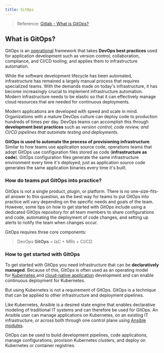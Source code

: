 ```yaml
---
title: GitOps
---
```


> Reference: [Gitlab - What is GitOps?](https://about.gitlab.com/topics/gitops/#what-is-git-ops)

## What is GitOps? 

GitOps is an [operational](https://about.gitlab.com/topics/ops/) framework that takes **DevOps best practices** used for application development such as version control, collaboration, compliance, and CI/CD tooling, and applies them to infrastructure automation.

While the software development lifecycle has been automated, infrastructure has remained a largely manual process that requires specialized teams. With the demands made on today's infrastructure, it has become increasingly crucial to implement infrastructure automation. Modern infrastructure needs to be elastic so that it can effectively manage cloud resources that are needed for continuous deployments.

Modern applications are developed with speed and scale in mind. Organizations with a mature DevOps culture can deploy code to production hundreds of times per day. DevOps teams can accomplish this through **development best practices** such as *version control, code review, and CI/CD pipelines that automate testing and deployments*.

**GitOps is used to automate the process of provisioning infrastructure**. Similar to how teams use application source code, operations teams that adopt GitOps use configuration files stored as code (**infrastructure as code**). GitOps configuration files generate the same infrastructure environment every time it's deployed, just as application source code generates the same application binaries every time it's built.

### How do teams put GitOps into practice? 

GitOps is not a single product, plugin, or platform. There is no one-size-fits-all answer to this question, as the best way for teams to put GitOps into practice will vary depending on the specific needs and goals of the team. However, some tips on how to get started with GitOps include using a dedicated GitOps repository for all team members to share configurations and code, automating the deployment of code changes, and setting up alerts to notify the team when changes occur.

GitOps requires three core components:

> DevOps **GitOps** = IaC + MRs + CI/CD

### How to get started with GitOps

To get started with GitOps you need infrastructure that can be **declaratively managed**. Because of this, GitOps is often used as an operating model for [Kubernetes ](https://www.redhat.com/en/topics/containers/what-is-kubernetes)and [cloud-native application](https://www.redhat.com/en/topics/cloud-native-apps) development and can enable continuous deployment for Kubernetes.

But using Kubernetes is not a requirement of GitOps. GitOps is a technique that can be applied to other infrastructure and deployment pipelines.   

Like Kubernetes, Ansible is a desired state engine that enables declarative modeling of traditional IT systems and can therefore be used for GitOps. An Ansible user can manage applications on Kubernetes, on an existing IT infrastructure, or across both through one control plane using [Ansible modules](https://docs.ansible.com/ansible/2.9/modules/modules_by_category.html).

GitOps can be used to build development pipelines, code applications, manage configurations, provision Kubernetes clusters, and deploy on Kubernetes or container registries.
